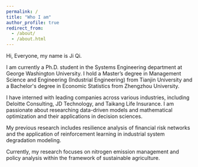```yaml
---
permalink: /
title: "Who I am"
author_profile: true
redirect_from: 
  - /about/
  - /about.html
---
```


Hi, Everyone, my name is Ji Qi.

I am currently a Ph.D. student in the Systems Engineering department at George Washington University. I hold a Master’s degree in Management Science and Engineering (Industrial Engineering) from Tianjin University and a Bachelor's degree in Economic Statistics from Zhengzhou University. 

I have interned with leading companies across various industries, including Deloitte Consulting, JD Technology, and Taikang Life Insurance. I am passionate about researching data-driven models and mathematical optimization and their applications in decision sciences.

My previous research includes resilience analysis of financial risk networks and the application of reinforcement learning in industrial system degradation modeling. 

Currently, my research focuses on nitrogen emission management and policy analysis within the framework of sustainable agriculture.

